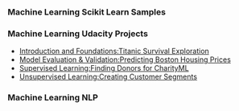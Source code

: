 

### Machine Learning Scikit Learn Samples



### Machine Learning Udacity Projects

- [Introduction and Foundations:Titanic Survival Exploration](https://nbviewer.jupyter.org/github/Vasuji/MLND-projects/blob/master/titanic_survival_exploration/titanic_survival_exploration.ipynb)
- [Model Evaluation & Validation:Predicting Boston Housing Prices](https://nbviewer.jupyter.org/github/Vasuji/MLND-projects/blob/master/boston_housing/boston_housing.ipynb)
- [Supervised Learning:Finding Donors for CharityML](https://nbviewer.jupyter.org/github/Vasuji/MLND-projects/blob/master/finding_donors/finding_donors.ipynb)
- [Unsupervised Learning:Creating Customer Segments](https://nbviewer.jupyter.org/github/Vasuji/MLND-projects/blob/master/Customer_segments/customer_segments.ipynb)



### Machine Learning NLP







